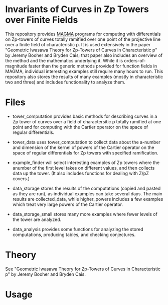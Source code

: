 # Invariants of Curves in Zp Towers over Finite Fields

This repository provides [MAGMA](http://magma.maths.usyd.edu.au/magma/) programs for computing with differentials on Zp-towers of curves totally ramified over one point of the projective line over a finite field of characteristic p.  It is used extensively in the paper "Geometric Iwasawa Theory for Zp-Towers of Curves in Characteristic p" by Jeremy Booher and Bryden Cais; that paper also includes an overview of the method and the mathematics underlying it.  While it is orders-of-magnitude faster than the generic methods provided for function fields in MAGMA, individual interesting examples still require many hours to run.  This repository also stores the results of many examples (mostly in characteristic two and three) and includes functionality to analyze them.

# Files

- tower_computation provides basic methods for describing curves in a Zp tower of curves over a field of charactersitic p totally ramified at one point and for computing with the Cartier operator on the space of regular differentials.

- tower_data uses tower_computation to collect data about the a-number and dimension of the kernel of powers of the Cartier operator on the space of regular differentials for Zp towers with specified ramification.

- example_finder will select interesting examples of Zp towers where the anumber of the first level takes on different values, and then collects data up the tower.  (It also includes functions for dealing with Z/pZ covers.)

- data_storage stores the results of the computations (copied and pasted as they are run), as individual examples can take several days.  The main results are collected_data, while higher_powers includes a few examples which treat very large powers of the Cartier operator.

- data_storage_small stores many more examples where fewer levels of the tower are analyzed.

- data_analysis provides some functions for analyzing the stored computations, producing tables, and checking conjectures.

# Theory

See "Geometric Iwasawa Theory for Zp-Towers of Curves in Characteristic p" by Jeremy Booher and Bryden Cais.

# Usage



